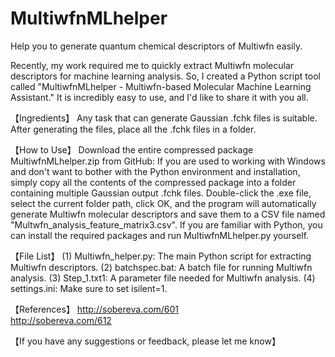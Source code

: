 # MultiwfnMLhelper
Help you to generate quantum chemical descriptors of Multiwfn easily.


Recently, my work required me to quickly extract Multiwfn molecular descriptors for machine learning analysis. So, I created a Python script tool called "MultiwfnMLhelper - Multiwfn-based Molecular Machine Learning Assistant." It is incredibly easy to use, and I'd like to share it with you all.

【Ingredients】
Any task that can generate Gaussian .fchk files is suitable. After generating the files, place all the .fchk files in a folder.

【How to Use】
Download the entire compressed package MultiwfnMLhelper.zip from GitHub: If you are used to working with Windows and don't want to bother with the Python environment and installation, simply copy all the contents of the compressed package into a folder containing multiple Gaussian output .fchk files. Double-click the .exe file, select the current folder path, click OK, and the program will automatically generate Multiwfn molecular descriptors and save them to a CSV file named "Multwfn_analysis_feature_matrix3.csv".
If you are familiar with Python, you can install the required packages and run MultiwfnMLhelper.py yourself.

【File List】
(1) Multiwfn_helper.py: The main Python script for extracting Multiwfn descriptors.
(2) batchspec.bat: A batch file for running Multiwfn analysis.
(3) Step_1.txt1: A parameter file needed for Multiwfn analysis.
(4) settings.ini: Make sure to set isilent=1.

【References】
http://sobereva.com/601  
http://sobereva.com/612

【If you have any suggestions or feedback, please let me know】
